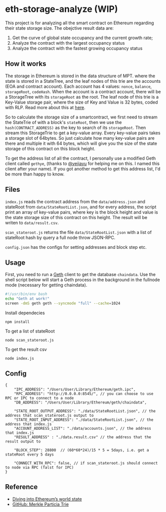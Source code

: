 # eth-storage-analyze (WIP)

 This project is for analyzing all the smart contract on Ethereum regarding their state storage size. The obejctive result data are:

1. Get the curve of global state occupancy and the current growth rate;
2. Analyze the contract with the largest occupancy status
3. Analyze the contract with the fastest growing occupancy status

## How it works

The storage in Ethereum is stored in the data structure of MPT. where the state is stored in a StateTree, and the leaf nodes of this trie are the accounts (EOA and contract account). Each account has 4 values: `nonce`, `balance`, `storageRoot`, `codeHash`.
When the account is a contract account, there will be a StorageTree with its `storageRoot` as the root. The leaf node of this trie is a Key-Value storage pair, where the size of Key and Value is 32 bytes, coded with RLP. Read more about this at [here](https://github.com/ethereum/wiki/wiki/Patricia-Tree).

So to calculate the storage size of a smartcontract, we first need to stream the StateTrie of with a block's `stateRoot`, then we use the `hash(CONTRACT_ADDRESS)` as the key to search of its `storageRoot`. Then stream this StorageTrie to get a key-value array. Every key-value pairs takes a storage slot of 64bytes. So just calculate how many key-value pairs are there and multiple it with 64 bytes, which will give you the size of the state storage of this contract on this block height.

To get the address list of all the contract, I personally use a modified Geth client called `gethye`, (thanks to [@yejiayu](https://github.com/yejiayu) for helping me on this. I named this client after your name). If you got another method to get this address list, I'd be more than happy to know.

## Files

`index.js` reads the contract address from the `data/address.json` and stateRoot from `data/StateRootList.json`, and for every address, the script print an array of key-value pairs, where key is the block height and value is the state storage size of this contract on this height. The result will be writen to `data/result.csv`.

`scan_stateroot.js` returns the file `data/StateRootList.json` with a list of stateRoot hash by query a full node throw JSON-RPC.

`config.json` has the configs for setting addresses and block step etc.

## Usage
First, you need to run a [Geth](https://geth.ethereum.org/install/) client to get the database `chaindata`. Use the shell script below will start a Geth process in the background in the fullnode mode (necessary for getting chaindata). 
```bash
#!/usr/bin/env bash
echo "Geth at work!"
screen -dmS geth geth --syncmode "full" --cache=1024
```

Install dependecies
```
npm install
```

To get a list of stateRoot
```
node scan_stateroot.js
```

To get the result csv
```
node index.js
```


## Config

```
{
    "IPC_ADDRESS": "/Users/User/Library/Ethereum/geth.ipc",
    "RPC_ADDRESS": "http://0.0.0.0:8545/", // you can choose to use RPC or IPC to connect to a node
    "DB_ADDRESS": "/Users/User/Library/Ethereum/geth/chaindata",

    "STATE_ROOT_OUTPUT_ADDRESS": "./data/StateRootList.json", // the address that scan_stateroot.js output to
    "STATE_ROOT_INPUT_ADDRESS": "./data/StateRootList.json", // the address that index.js 
    "ACCOUNT_ADDRESS_LIST": "./data/accounts.json", // the address that index.js 
    "RESULT_ADDRESS" : "./data.result.csv" // the address that the result output to

    "BLOCK_STEP": 28800  // (60*60*24)/15 * 5 = 5days, i.e. get a stateRoot every 5 days

    "CONNECT_WITH_RPC": false, // if scan_stateroot.js should connect to node via RPC (falst for IPC)
}
```

## Reference
* [Diving into Ethereum’s world state](https://medium.com/cybermiles/diving-into-ethereums-world-state-c893102030ed)
* [GitHub: Merkle Particia Trie](https://github.com/ethereumjs/merkle-patricia-tree)
